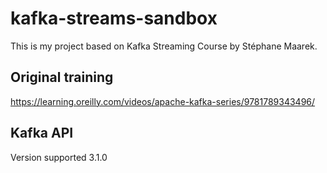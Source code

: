 # kafka-streams-sandbox

This is my project based on Kafka Streaming Course by Stéphane Maarek.

## Original training
https://learning.oreilly.com/videos/apache-kafka-series/9781789343496/

## Kafka API
Version supported 3.1.0